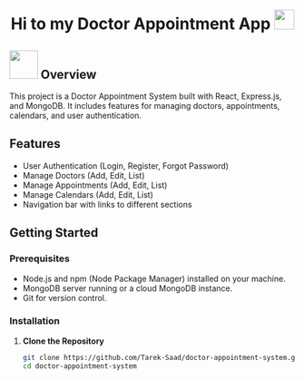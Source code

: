 <h1 align="center">Hi to my Doctor Appointment App <img src="https://media.giphy.com/media/hvRJCLFzcasrR4ia7z/giphy.gif" width="35"></h1>

## <picture><img src = "https://github.com/7oSkaaa/7oSkaaa/blob/main/Images/about_me.gif?raw=true" width = 50px></picture> Overview

This project is a Doctor Appointment System built with React, Express.js, and MongoDB. It includes features for managing doctors, appointments, calendars, and user authentication.

## Features

- User Authentication (Login, Register, Forgot Password)
- Manage Doctors (Add, Edit, List)
- Manage Appointments (Add, Edit, List)
- Manage Calendars (Add, Edit, List)
- Navigation bar with links to different sections

## Getting Started

### Prerequisites

- Node.js and npm (Node Package Manager) installed on your machine.
- MongoDB server running or a cloud MongoDB instance.
- Git for version control.

### Installation

1. **Clone the Repository**

   ```bash
   git clone https://github.com/Tarek-Saad/doctor-appointment-system.git
   cd doctor-appointment-system
